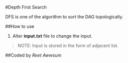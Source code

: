 #Depth First Search

DFS is one of the algorithm to sort the DAG topologically.

##How to use
1. Alter **input.txt** file to change the input.

>NOTE: Input is stored in the form of adjacent list. 

##Coded by *Reet Awwsum*